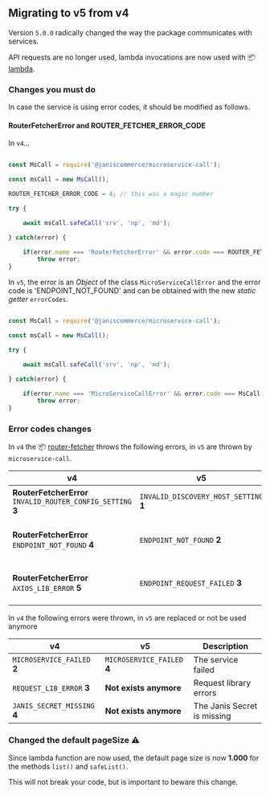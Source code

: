 ## Migrating to v5 from v4

Version `5.0.0` radically changed the way the package communicates with services.

API requests are no longer used, lambda invocations are now used with :package: [lambda](https://www.npmjs.com/package/@janiscommerce/lambda).

### Changes you must do

In case the service is using error codes, it should be modified as follows.

#### RouterFetcherError and ROUTER_FETCHER_ERROR_CODE

In `v4`...

```js

const MsCall = require('@janiscommerce/microservice-call');

const msCall = new MsCall();

ROUTER_FETCHER_ERROR_CODE = 4; // this was a magic number

try {

	await msCall.safeCall('srv', 'np', 'md');

} catch(error) {

	if(error.name === 'RouterFetcherError' && error.code === ROUTER_FETCHER_ERROR_CODE)
		throw error;
}
```

In `v5`, the error is an _Object_ of the class `MicroServiceCallError` and the error code is 'ENDPOINT_NOT_FOUND' and can be obtained with the new _static getter_ `errorCodes`.

```js

const MsCall = require('@janiscommerce/microservice-call');

const msCall = new MsCall();

try {

	await msCall.safeCall('srv', 'np', 'md');

} catch(error) {

	if(error.name === 'MicroServiceCallError' && error.code === MsCall.errorCodes.ENDPOINT_NOT_FOUND)
		throw error;
}
```

### Error codes changes

In `v4` the :package: [router-fetcher](https://www.npmjs.com/package/@janiscommerce/router-fetcher) throws the following errors, in `v5` are thrown by `microservice-call`.

| v4 | v5 | Description |
|----|----|-------------|
| **RouterFetcherError** `INVALID_ROUTER_CONFIG_SETTING` **3** | `INVALID_DISCOVERY_HOST_SETTING` **1** | The setting for Router/Discovery is missing |
| **RouterFetcherError** `ENDPOINT_NOT_FOUND` **4** | `ENDPOINT_NOT_FOUND` **2** | Endpoint not found in Router/Discovery service |
| **RouterFetcherError** `AXIOS_LIB_ERROR` **5** | `ENDPOINT_REQUEST_FAILED` **3** | The request to the Router/Discovery service failed |

In `v4` the following errors were thrown, in `v5` are replaced or not be used anymore

| v4 | v5 | Description |
|----|----|-------------|
| `MICROSERVICE_FAILED` **2** | `MICROSERVICE_FAILED` **4** | The service failed |
| `REQUEST_LIB_ERROR` **3** | **Not exists anymore** | Request library errors |
| `JANIS_SECRET_MISSING` **4** | **Not exists anymore** | The Janis Secret is missing |

### Changed the default pageSize :warning:

Since lambda function are now used, the default page size is now **1.000** for the methods `list()` and `safeList()`.

This will not break your code, but is important to beware this change.